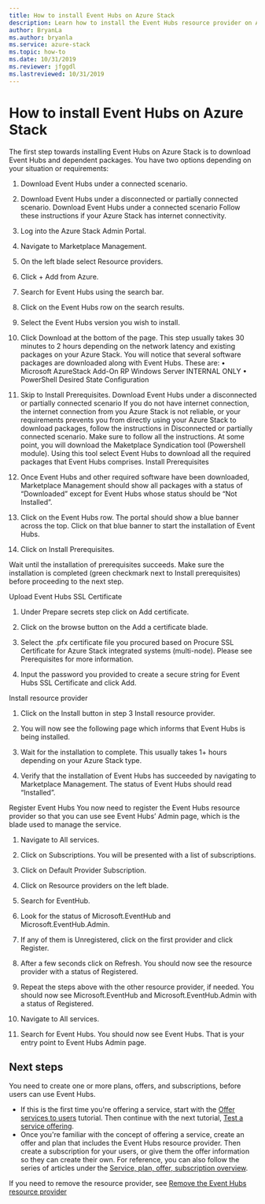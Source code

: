```yaml
---
title: How to install Event Hubs on Azure Stack
description: Learn how to install the Event Hubs resource provider on Azure Stack. 
author: BryanLa
ms.author: bryanla
ms.service: azure-stack
ms.topic: how-to
ms.date: 10/31/2019
ms.reviewer: jfggdl
ms.lastreviewed: 10/31/2019
---
```


# How to install Event Hubs on Azure Stack

The first step towards installing Event Hubs on Azure Stack is to download Event Hubs and dependent packages. You have two options depending on your situation or requirements:
1.	Download Event Hubs under a connected scenario.
2.	Download Event Hubs under a disconnected or partially connected scenario. 
Download Event Hubs under a connected scenario
Follow these instructions if your Azure Stack has internet connectivity.
1.	Log into the Azure Stack Admin Portal.
2.	Navigate to Marketplace Management.
3.	On the left blade select Resource providers.
4.	Click + Add from Azure.
5.	Search for Event Hubs using the search bar.
6.	Click on the Event Hubs row on the search results. 
7.	Select the Event Hubs version you wish to install. 

 

8.	Click Download at the bottom of the page. This step usually takes 30 minutes to 2 hours depending on the network latency and existing packages on your Azure Stack.  You will notice that several software packages are downloaded along with Event Hubs. These are:
•	Microsoft AzureStack Add-On RP Windows Server INTERNAL ONLY
•	PowerShell Desired State Configuration




9.	Skip to Install Prerequisites.
Download Event Hubs under a disconnected or partially connected scenario
If you do not have internet connection, the internet connection from you Azure Stack is not reliable, or your requirements prevents you from directly using your Azure Stack to download packages, follow the instructions in Disconnected or partially connected scenario. Make sure to follow all the instructions. At some point, you will download the Maketplace Syndication tool (Powershell module). Using this tool select Event Hubs  to download all the required packages that Event Hubs comprises. 
Install Prerequisites
1.	Once Event Hubs and other required software have been downloaded, Marketplace Management should show all packages with a status of “Downloaded” except for Event Hubs whose status should be “Not Installed”.
 
2.	Click on the Event Hubs  row. The portal should show a blue banner across the top. Click on that blue banner to start the installation of Event Hubs.
 






3.	Click on Install Prerequisites.
 

Wait until the installation of prerequisites succeeds. Make sure the installation is completed (green checkmark next to Install prerequisites) before proceeding to the next step.

 

Upload Event Hubs SSL Certificate
1.	Under Prepare secrets step click on Add certificate.

 

2.	Click on the browse button on the Add a certificate blade.
3.	Select the .pfx certificate file you procured based on Procure SSL Certificate for Azure Stack integrated systems (multi-node). Please see Prerequisites for more information.	

4.	Input the password you provided to create a secure string for  Event Hubs SSL Certificate and click Add.


 


Install resource provider
1.	Click on the Install button in step 3 Install resource provider.


 
2.	You will now see the following page which informs that Event Hubs is being installed.
 

3.	Wait for the installation to complete. This usually takes 1+ hours depending on your Azure Stack type. 

 

4.	Verify that the installation of Event Hubs has succeeded by navigating to Marketplace Management. The status of Event Hubs should read “Installed”.
 

Register Event Hubs
You now need to register the Event Hubs resource provider so that you can use see Event Hubs’ Admin page, which is the blade used to manage the service. 
1.	Navigate to All services.
2.	Click on Subscriptions. You will be presented with a list of subscriptions.
3.	Click on Default Provider Subscription.
4.	Click on Resource providers on the left blade.
5.	Search for EventHub.
6.	Look for the status of Microsoft.EventHub and Microsoft.EventHub.Admin. 



7.	If any of them is Unregistered, click on the first provider and click Register. 
 
8.	After a few seconds click on Refresh. You should now see the resource provider with a status of Registered. 
9.	Repeat the steps above with the other resource provider, if needed. You should now see Microsoft.EventHub and Microsoft.EventHub.Admin with a status of Registered.

 

10.	Navigate to All services.
11.	Search for Event Hubs. You should now see Event Hubs. That is your entry point to Event Hubs Admin page. 
 
## Next steps

You need to create one or more plans, offers, and subscriptions, before users can use Event Hubs. 

- If this is the first time you're offering a service, start with the [Offer services to users](tutorial-offer-services.md) tutorial. Then continue with the next tutorial, [Test a service offering](tutorial-test-offer.md).
- Once you're familiar with the concept of offering a service, create an offer and plan that includes the Event Hubs resource provider. Then create a subscription for your users, or give them the offer information so they can create their own. For reference, you can also follow the series of articles under the [Service, plan, offer, subscription overview](service-plan-offer-subscription-overview.md).


If you need to remove the resource provider, see [Remove the Event Hubs resource provider](event-hubs-rp-remove.md)